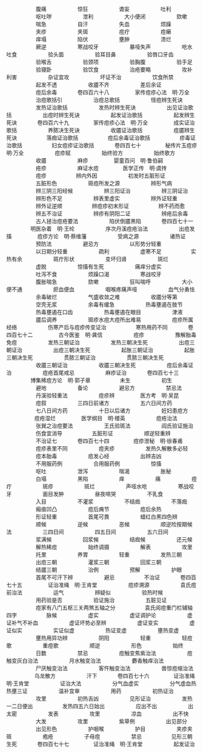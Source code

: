 <!-- { "loadSidebar": true } -->
　　 　　　 腹痛
　　 　　　 惊狂
　　 　　　 谵妄
　　 　　　 吐利
　　 　　　 呕吐哕
　　 　　　 泄利
　　 　　　 大小便闭
　　 　　　 欬嗽
　　 　　　 喘急
　　 　　　 自汗
　　 　　　 失血
　　 　　　 烦躁
　　 　　　 夹疹
　　 　　　 夹斑
　　 　　　 痘疔
　　 　　　 痘癞
　　 　　　 痒塌
　　 　　　 陷伏
　　 　　　 壅肿
　　 　　　 溃烂
　　 　　　 厥逆
　　 　　　 寒战咬牙
　　 　　　 暴哑失声
　　 　　　 呛水吐食
　　 　　　 验头面
　　 　　　 验耳目鼻
　　 　　　 验唇口牙齿
　　 　　　 验喉舌
　　 　　　 验颈项
　　 　　　 验胸腹
　　 　　　 验手足
　　 　　　 验寝卧
　　 　　　 验饮食
　　 　　　 治疮要略
　　 　　　 攻补利害
　　 　　　 杂证宜攻
　　 　　　 坏证不治
　　 　　　 饮食所禁
　　 　　　 起发不透
　　 　　　 收靥不齐
　　 　　　 差后余证
　　 　　　 痘后余毒
　　 　 卷四百六十八
　　 　　 家传痘疹心法　明·万全
　　 　　　 治痘歌括引
　　 　　　 治痘总歌括
　　 　　　 怪痘辨生死诀
　　 　　　 发热证治歌括
　　 　　　 发热时辨生死诀
　　 　　　 出见证治歌括
　　 　　　 出痘时辨生死诀
　　 　　　 起发证治歌括
　　 　　　 起发辨生死诀
　　 　 卷四百六十九
　　　　  家传痘疹心法　明·万全
　　  　　    成实证治歌括
　　 　　　 养脓决生死诀
　　 　　　 收靥证治歌括
　　 　　　 痘靥辨生死诀
　　　　　  落痂证治歌括
　　　　　  痘后余毒证治歌括
　　　　　  疹毒证治歌括
　　　　　  妇女痘疹证治歌括
　　 　 卷四百七十
　　　　  秘传片玉痘疹　明·万全
　　 　　　 痘疹赋
　　 　　　 始终验方
　　 　　　 始终歌方
　　 　　　 收靥
　　 　　　 麻疹
　　 　　 婴童百问　明·鲁伯嗣
　　 　　　 疮疹
　　 　　　 麻证水痘
　　　　  医学正传　明·虞抟
　　 　　　 痘疹
　　　　　  辨内外因
　　 　　　 初发时五脏形证
　　 　　　 五脏形色
　　 　　　 斑痘所发之源
　　 　　　 辨形气病
　　 　　　 辨三阴三阳经候
　　 　　　 辨三阳证治
　　 　　　 辨三阴证治
　　 　　　 辨形色不足
　　 　　　 辨表里虚实
　　 　　　 辨外证轻重
　　 　　　 辨外证逆顺
　　　　　  辨痘疹初末形证
　　　　　  辨不药而愈
　　 　　　 辨五不治证
　　 　　　 辨疹有阴阳二证
　　 　　　 辨疮后余毒
　　 　　　 古人拯治痘疮要法
　　 　　　 陷伏倒靥黑陷
　　 　 卷四百七十一
　　 　　 明医杂着　明·王纶
　　 　　　 序次丹溪痘疮治法
　　 　　　 出痘发搐
　　 　　 痘疹方论　明·蔡维藩
　　 　　　 受病之源
　　 　　　 诸热证
　　 　　　 预防法
　　 　　　 避忌方
　　 　　　 以形势分轻重
　　 　　　 以日期分轻重
　　 　　　 疏利
　　 　　　 虚寒不足
　　　　　  实热有余
　　 　　　 斑疔形状
　　 　　　 变坏归肾
　　 　　　 斑烂
　　 　　　 虚脱
　　 　　　 惊搐有生死
　　 　　　 痛痒分虚实
　　 　　　 吐泻不食
　　 　　　 烦躁口渴
　　 　　　 寒战咬牙
　　 　　　 腹胀喘急
　　 　　　 欬嗽
　　 　　　 狂叫喘呼
　　 　　　 大小便不通
　　 　　　 瘀血便血
　　 　　　 咽喉疼痛声哑
　　 　　　 血气分勇怯
　　 　　　 余毒破烂
　　 　　　 气盛收敛之难
　　 　　　 收靥分等第
　　 　　　 空壳无浆
　　 　　　 余毒有缓急
　　 　　　 热毒壅遏在肢节
　　 　　　 热毒壅遏在口齿
　　 　　　 热毒壅遏在眼目
　　 　　　 津液
　　 　　　 靥后调养
　　 　　　 斑疹水痘大痘所出难易
　　 　　　 痘疹所属经络
　　 　　　 伤寒产后与痘疹传变证治　　 　　　 寒热用药不同
　　 　 卷四百七十二
　　 　　 古今医鉴　明·龚信
　　 　　　 痘疹
　　 　　　 豫解胎毒免痘
　　 　　　 发热三朝证治
　　 　　　 发热三朝决生死
　　 　　　 出痘三朝证治
　　 　　　 出痘三朝决生死
　　 　　　 起胀三朝证治
　　 　　　 起胀三朝决生死
　　 　　　 贯脓三朝证治
　　 　　　 贯脓三朝决生死
　　 　　　 收靥三朝证治
　　 　　　 收靥三朝决生死
　　 　　　 痘后余毒证治
　　 　　　 痘疮首尾戒忌
　　 　　　 麻疹证治
　　 　 卷四百七十三
　　 　　 博集稀痘方论　明·郭子章　　 　　　 未生
　　 　　　 初生
　　 　　　 避地
　　 　　　 备论
　　 　　　 避忌方
　　 　　　 禁忌法
　　 　　　 丹溪验轻重法
　　 　　　 痘疹辨
　　 　　 医方考　明·吴昆
　　 　　　 痘叙
　　 　　　 三四日前诸方
　　 　　　 五六日间方药
　　 　　　 七八日间方药
　　 　　　 十日以后诸方
　　 　　　 妊妇患痘方
　　　　　  痘疮湿烂
　　 　　 医学纲目　明·楼英
　　 　　　 痘疮治法
　　 　　　 张巽之治痘要法
　　 　　　 王氏验斑法
　　 　　　 阎氏验证施治
　　 　　　 伤食宜消导
　　　　　  五脏形证
　　 　　　 顺逆轻重辨
　　 　　　 不治证七
　　 　 卷四百七十四
　　　　  痘疹泄秘　明·徐春甫
　　 　　　 痘疹表里不同
　　 　　　 痘夹疹
　　 　　　 发热久解散多必轻
　　 　　　 痘本胎毒
　　 　　　 痘发心经
　　 　　　 出辨吉凶
　　 　　　 不用服药例
　　 　　　 合用服药例
　　 　　　 惊搐
　　 　　　 呕吐
　　 　　　 泄泻
　　 　　　 喘渴
　　 　　　 胀秘
　　 　　　 白塌
　　 　　　 黑陷
　　 　　　 痒
　　 　　　 痛
　　 　　　 痘疔
　　 　　　 斑疹
　　 　　　 斑烂
　　 　　　 声哑水呛
　　 　　　 寒战咬牙
　　 　　　 面目发肿
　　 　　　 昼夜啼哭
　　 　　　 不乳食
　　 　　　 入目
　　 　　　 不灌浆
　　 　　　 不结痂
　　 　　　 不落痂
　　 　　　 瘢痕凹凸
　　 　　　 痘后痈节
　　 　　　 痘后余热
　　 　　　 形证轻重
　　 　　　 首尾可畏
　　 　　　 蜡红白黑四色辨
　　 　　　 顺候
　　 　　　 逆候
　　 　　　 恶候
　　 　　　 顺逆险按期候法
　　 　　　 三四日间
　　 　　　 四五日间
　　 　　　 五六日间
　　 　　　 浆满候
　　 　　　 回浆候
　　 　　　 结痂候
　　 　　　 还元候
　　 　　　 解热稀痘
　　 　　　 始终调摄
　　 　　　 解表
　　 　　　 攻里
　　 　　　 托里
　　 　　　 养胃
　　 　　　 轻重
　　 　　　 发热三朝
　　 　　　 出痘三朝
　　 　　　 灌浆三朝
　　 　　　 回浆三朝
　　 　　　 结靥三朝
　　 　　　 治例
　　 　　　 预解
　　 　　　 护眼
　　 　　　 首尾不可汗下辨
　　 　　　 避忌
　　　　　  不治证
　　 　 卷四百七十五
　　 　　 证治准绳　明·王肯堂
　　 　　　 痘疹溯源
　　 　　　 袁氏痘前治法
　　 　　　 运气
　　 　　　 辨疑似
　　 　　　 验热时候
　　 　　　 用药验是否
　　 　　　 验证施治
　　 　　　 五脏见证
　　 　　　 痘家有八门五枢三关两煞五轴之分　　 　　　 袁氏阅痘重门栏辅轴四字　　 　　　 脉候
　　 　　　 虚实
　　 　　　 虚证调护论
　　 　　　 虚证补气不补血
　　 　　　 虚证坏势必至辨
　　 　　　 虚证变实
　　 　　　 虚证似实
　　 　　　 实证似虚
　　 　　　 热证变虚
　　 　　　 壅热变虚
　　 　　　 壅热用异功辨
　　 　　　 阴阳
　　 　　　 轻重
　　 　　　 轻痘歌
　　 　　　 重痘歌
　　 　　　 顺逆
　　 　　　 形色
　　 　　　 始终
　　 　　　 日数
　　 　　　 禁忌
　　 　　　 痘触变焦紫治法
　　 　　　 痘触变灰白治法
　　 　　　 月水触变治法
　　 　　　 麝香触痒治法
　　 　　　 尸厌触变治法
　　 　　　 客忤触变治法
　　 　　　 兽惊痘缩治法
　　　　　  乌龙散方
　　 　　　 汗下
　　 　 卷四百七十六
　　　　  证治准绳　明·王肯堂
　　 　　　 证治大法
　　 　　　 分气血虚实
　　 　　　 分气虚血热热壅三证
　　 　　　 温补宜审
　　 　　　 用药
　　 　　　 初热证治
　　 　　　 攻里
　　 　　　 初热吉凶
　　 　　　 见形证治
　　 　　　 发热一二日便出
　　　　　  发热四五六日始出
　　 　　　 应出不出
　　 　　　 出太密
　　 　　　 发表
　　 　　　 攻里
　　 　　　 凉血
　　 　　　 出不快
　　 　　　 大发
　　 　　　 攻里
　　 　　　 紫草例
　　 　　　 出见部分
　　 　　　 出见形色
　　 　　　 护咽喉
　　 　　　 护目
　　 　　　 夹疹夹斑
　　 　　　 疱疮
　　 　　　 子母痘
　　 　　　 禁忌
　　　　　  见形三朝生死
　　 　 卷四百七十七
　　　　  证治准绳　明·王肯堂
　　 　　　 起发证治
